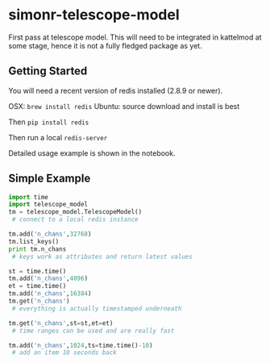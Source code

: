 simonr-telescope-model
======================

First pass at telescope model. This will need to be integrated in kattelmod at some stage, hence it is not
a fully fledged package as yet.

Getting Started
---------------

You will need a recent version of redis installed (2.8.9 or newer).

OSX: `brew install redis`
Ubuntu: source download and install is best

Then `pip install redis`

Then run a local `redis-server`

Detailed usage example is shown in the notebook.

Simple Example
--------------

```python
import time
import telescope_model
tm = telescope_model.TelescopeModel()
 # connect to a local redis instance

tm.add('n_chans',32768)
tm.list_keys()
print tm.n_chans
 # keys work as attributes and return latest values

st = time.time()
tm.add('n_chans',4096)
et = time.time()
tm.add('n_chans',16384)
tm.get('n_chans')
 # everything is actually timestamped underneath

tm.get('n_chans',st=st,et=et)
 # time ranges can be used and are really fast

tm.add('n_chans',1024,ts=time.time()-10)
 # add an item 10 seconds back
```
